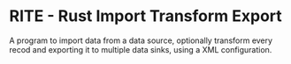 # RITE - Rust Import Transform Export
A program to import data from a data source, optionally transform every recod and exporting it to multiple data sinks, using a XML configuration.
